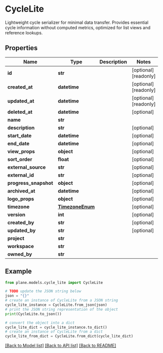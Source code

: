 # CycleLite

Lightweight cycle serializer for minimal data transfer.  Provides essential cycle information without computed metrics, optimized for list views and reference lookups.

## Properties

Name | Type | Description | Notes
------------ | ------------- | ------------- | -------------
**id** | **str** |  | [optional] [readonly] 
**created_at** | **datetime** |  | [optional] [readonly] 
**updated_at** | **datetime** |  | [optional] [readonly] 
**deleted_at** | **datetime** |  | [optional] 
**name** | **str** |  | 
**description** | **str** |  | [optional] 
**start_date** | **datetime** |  | [optional] 
**end_date** | **datetime** |  | [optional] 
**view_props** | **object** |  | [optional] 
**sort_order** | **float** |  | [optional] 
**external_source** | **str** |  | [optional] 
**external_id** | **str** |  | [optional] 
**progress_snapshot** | **object** |  | [optional] 
**archived_at** | **datetime** |  | [optional] 
**logo_props** | **object** |  | [optional] 
**timezone** | [**TimezoneEnum**](TimezoneEnum.md) |  | [optional] 
**version** | **int** |  | [optional] 
**created_by** | **str** |  | [optional] 
**updated_by** | **str** |  | [optional] 
**project** | **str** |  | 
**workspace** | **str** |  | 
**owned_by** | **str** |  | 

## Example

```python
from plane.models.cycle_lite import CycleLite

# TODO update the JSON string below
json = "{}"
# create an instance of CycleLite from a JSON string
cycle_lite_instance = CycleLite.from_json(json)
# print the JSON string representation of the object
print(CycleLite.to_json())

# convert the object into a dict
cycle_lite_dict = cycle_lite_instance.to_dict()
# create an instance of CycleLite from a dict
cycle_lite_from_dict = CycleLite.from_dict(cycle_lite_dict)
```
[[Back to Model list]](../README.md#documentation-for-models) [[Back to API list]](../README.md#documentation-for-api-endpoints) [[Back to README]](../README.md)


